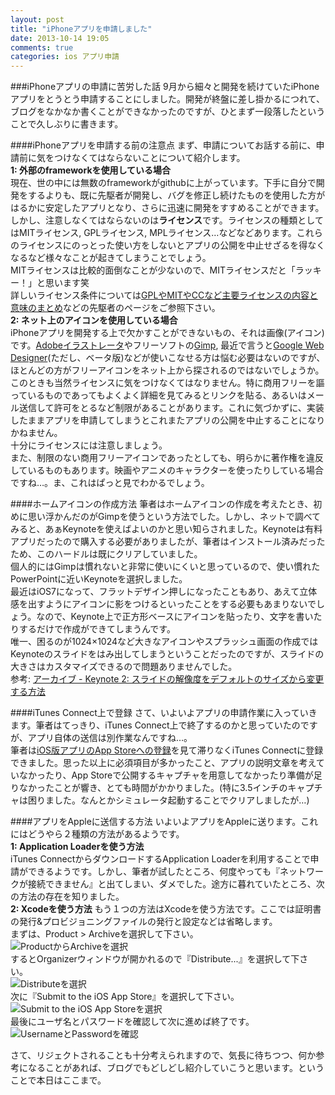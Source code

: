 ```yaml
---
layout: post
title: "iPhoneアプリを申請しました"
date: 2013-10-14 19:05
comments: true
categories: ios アプリ申請
---
```


###iPhoneアプリの申請に苦労した話
9月から細々と開発を続けていたiPhoneアプリをとうとう申請することにしました。開発が終盤に差し掛かるにつれて、ブログをなかなか書くことができなかったのですが、ひとまず一段落したということで久しぶりに書きます。  

<!--more-->

####iPhoneアプリを申請する前の注意点
まず、申請についてお話する前に、申請前に気をつけなくてはならないことについて紹介します。  
**1: 外部のframeworkを使用している場合**  
現在、世の中には無数のframeworkがgithubに上がっています。下手に自分で開発をするよりも、既に先駆者が開発し、バグを修正し続けたものを使用した方がはるかに安定したアプリとなり、さらに迅速に開発をすすめることができます。  
しかし、注意しなくてはならないのは**ライセンス**です。ライセンスの種類としてはMITライセンス, GPLライセンス, MPLライセンス…などなどあります。これらのライセンスにのっとった使い方をしないとアプリの公開を中止せざるを得なくなるなど様々なことが起きてしまうことでしょう。  
MITライセンスは比較的面倒なことが少ないので、MITライセンスだと「ラッキー！」と思います笑  
詳しいライセンス条件については[GPLやMITやCCなど主要ライセンスの内容と意味のまとめ](http://smkn.xsrv.jp/blog/2009/03/summary_for_gpl_mit_cc_etc/)などの先駆者のページをご参照下さい。  
**2: ネット上のアイコンを使用している場合**  
iPhoneアプリを開発する上で欠かすことができないもの、それは画像(アイコン)です。[Adobeイラストレータ](http://www.adobe.com/jp/products/illustrator.html)やフリーソフトの[Gimp](http://www.gimp.org/), 最近で言うと[Google Web Designer](https://www.google.com/webdesigner/)(ただし、ベータ版)などが使いこなせる方は悩む必要はないのですが、ほとんどの方がフリーアイコンをネット上から探されるのではないでしょうか。  
このときも当然ライセンスに気をつけなくてはなりません。特に商用フリーを謳っているものであってもよくよく詳細を見てみるとリンクを貼る、あるいはメール送信して許可をとるなど制限があることがあります。これに気づかずに、実装したままアプリを申請してしまうとこれまたアプリの公開を中止することになりかねません。  
十分にライセンスには注意しましょう。  
また、制限のない商用フリーアイコンであったとしても、明らかに著作権を違反しているものもあります。映画やアニメのキャラクターを使ったりしている場合ですね…。ま、これはぱっと見でわかるでしょう。  

####ホームアイコンの作成方法
筆者はホームアイコンの作成を考えたとき、初めに思い浮かんだのがGimpを使うという方法でした。しかし、ネットで調べてみると、あぁKeynoteを使えばよいのかと思い知らされました。Keynoteは有料アプリだったので購入する必要がありましたが、筆者はインストール済みだったため、このハードルは既にクリアしていました。  
個人的にはGimpは慣れないと非常に使いにくいと思っているので、使い慣れたPowerPointに近いKeynoteを選択しました。  
最近はiOS7になって、フラットデザイン押しになったこともあり、あえて立体感を出すようにアイコンに影をつけるといったことをする必要もあまりないでしょう。なので、Keynote上で正方形ベースにアイコンを貼ったり、文字を書いたりするだけで作成ができてしまうんです。  
唯一、困るのが1024×1024など大きなアイコンやスプラッシュ画面の作成ではKeynoteのスライドをはみ出してしまうということだったのですが、スライドの大きさはカスタマイズできるので問題ありませんでした。  
参考: [アーカイブ - Keynote 2: スライドの解像度をデフォルトのサイズから変更する方法](http://support.apple.com/kb/HT2925?viewlocale=ja_JP)  

####iTunes Connect上で登録
さて、いよいよアプリの申請作業に入っていきます。筆者はてっきり、iTunes Connect上で終了するのかと思っていたのですが、アプリ自体の送信は別作業なんですね…。  
筆者は[iOS版アプリのApp Storeへの登録](http://docs.monaca.mobi/ja/manual/deploy/appstore/reg_appstore/)を見て滞りなくiTunes Connectに登録できました。思った以上に必須項目が多かったこと、アプリの説明文章を考えていなかったり、App Storeで公開するキャプチャを用意してなかったり準備が足りなかったことが響き、とても時間がかかりました。(特に3.5インチのキャプチャは困りました。なんとかシミュレータ起動することでクリアしましたが…)  

####アプリをAppleに送信する方法
いよいよアプリをAppleに送ります。これにはどうやら２種類の方法があるようです。  
**1: Application Loaderを使う方法**  
iTunes ConnectからダウンロードするApplication Loaderを利用することで申請ができるようです。しかし、筆者が試したところ、何度やっても『ネットワークが接続できません』と出てしまい、ダメでした。途方に暮れていたところ、次の方法の存在を知りました。  
**2: Xcodeを使う方法** 
もう１つの方法はXcodeを使う方法です。ここでは証明書の発行&プロビジョニングファイルの発行と設定などは省略します。  
まずは、Product > Archiveを選択して下さい。  
![ProductからArchiveを選択](/images/xcode_archive1.png)  
するとOrganizerウィンドウが開かれるので『Distribute...』を選択して下さい。  
![Distributeを選択](/images/xcode_archive2.png)  
次に『Submit to the iOS App Store』を選択して下さい。  
![Submit to the iOS App Storeを選択](/images/xcode_archive3.png)  
最後にユーザ名とパスワードを確認して次に進めば終了です。
![UsernameとPasswordを確認](/images/xcode_archive4.png)  

さて、リジェクトされることも十分考えられますので、気長に待ちつつ、何か参考になることがあれば、ブログでもどしどし紹介していこうと思います。ということで本日はここまで。
